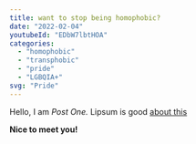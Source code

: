 ```yaml
---
title: want to stop being homophobic?
date: "2022-02-04"
youtubeId: "EDbW7lbtHOA"
categories: 
  - "homophobic"
  - "transphobic"
  - "pride"
  - "LGBQIA+"
svg: "Pride"
---
```


Hello, I am _Post One._  Lipsum is good [about this](/about/)

**Nice to meet you!**